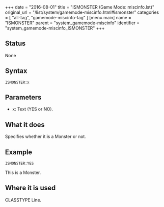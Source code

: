+++
date = "2016-08-01"
title = "ISMONSTER (Game Mode: miscinfo.lst)"
original_url = "/list/system/gamemode-miscinfo.html#ismonster"
categories = [ "all-tag", "gamemode-miscinfo-tag" ]
[menu.main]
    name = "ISMONSTER"
    parent = "system_gamemode-miscinfo"
    identifier = "system_gamemode-miscinfo_ISMONSTER"
+++

## Status

None

## Syntax

`ISMONSTER:x`

## Parameters

-   x: Text (YES or NO).



What it does
------------

Specifies whether it is a Monster or not.

Example
-------

`ISMONSTER:YES`

This is a Monster.

Where it is used
----------------

CLASSTYPE Line.

